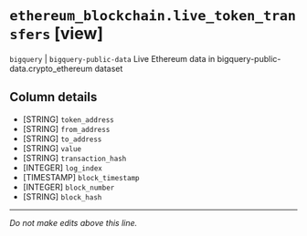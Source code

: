# `ethereum_blockchain.live_token_transfers` [view]
`bigquery` | `bigquery-public-data`
Live Ethereum data in bigquery-public-data.crypto_ethereum dataset

## Column details
* [STRING]    `token_address`
* [STRING]    `from_address`
* [STRING]    `to_address`
* [STRING]    `value`
* [STRING]    `transaction_hash`
* [INTEGER]   `log_index`
* [TIMESTAMP] `block_timestamp`
* [INTEGER]   `block_number`
* [STRING]    `block_hash`

-------------------------------------------------------------------------------
*Do not make edits above this line.*
